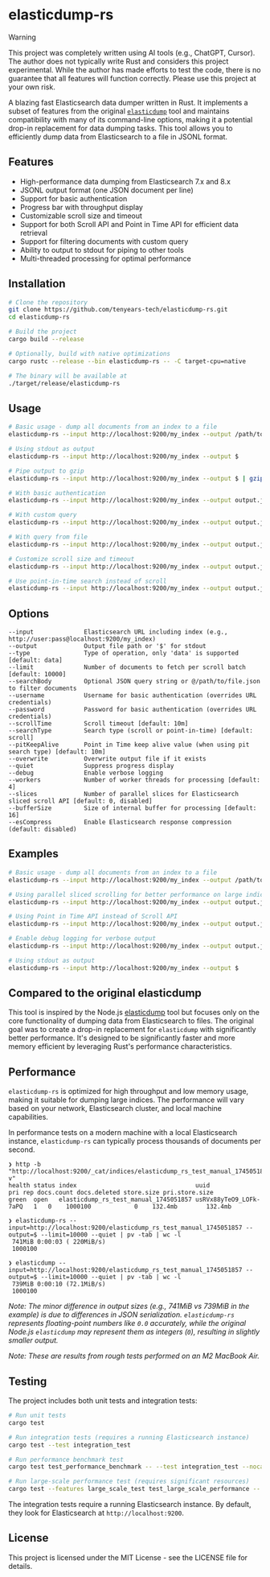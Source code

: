 # elasticdump-rs

> [!WARNING]
> This project was completely written using AI tools (e.g., ChatGPT, Cursor). The author does not typically write Rust and considers this project experimental. While the author has made efforts to test the code, there is no guarantee that all features will function correctly. Please use this project at your own risk.

A blazing fast Elasticsearch data dumper written in Rust. It implements a subset of features from the original [`elasticdump`](https://github.com/elasticsearch-dump/elasticsearch-dump) tool and maintains compatibility with many of its command-line options, making it a potential drop-in replacement for data dumping tasks. This tool allows you to efficiently dump data from Elasticsearch to a file in JSONL format.

## Features

- High-performance data dumping from Elasticsearch 7.x and 8.x
- JSONL output format (one JSON document per line)
- Support for basic authentication
- Progress bar with throughput display
- Customizable scroll size and timeout
- Support for both Scroll API and Point in Time API for efficient data retrieval
- Support for filtering documents with custom query
- Ability to output to stdout for piping to other tools
- Multi-threaded processing for optimal performance

## Installation

```bash
# Clone the repository
git clone https://github.com/tenyears-tech/elasticdump-rs.git
cd elasticdump-rs

# Build the project
cargo build --release

# Optionally, build with native optimizations
cargo rustc --release --bin elasticdump-rs -- -C target-cpu=native

# The binary will be available at
./target/release/elasticdump-rs
```

## Usage

```bash
# Basic usage - dump all documents from an index to a file
elasticdump-rs --input http://localhost:9200/my_index --output /path/to/output.jsonl

# Using stdout as output
elasticdump-rs --input http://localhost:9200/my_index --output $

# Pipe output to gzip
elasticdump-rs --input http://localhost:9200/my_index --output $ | gzip > output.jsonl.gz

# With basic authentication
elasticdump-rs --input http://localhost:9200/my_index --output output.jsonl --username user --password pass

# With custom query
elasticdump-rs --input http://localhost:9200/my_index --output output.jsonl --searchBody '{"query":{"match":{"field":"value"}}}'

# With query from file
elasticdump-rs --input http://localhost:9200/my_index --output output.jsonl --searchBody @query.json

# Customize scroll size and timeout
elasticdump-rs --input http://localhost:9200/my_index --output output.jsonl --limit 5000 --scrollTime 5m

# Use point-in-time search instead of scroll
elasticdump-rs --input http://localhost:9200/my_index --output output.jsonl --searchType pit --pitKeepAlive 2m
```

## Options

```plain
--input              Elasticsearch URL including index (e.g., http://user:pass@localhost:9200/my_index)
--output             Output file path or '$' for stdout
--type               Type of operation, only 'data' is supported [default: data]
--limit              Number of documents to fetch per scroll batch [default: 10000]
--searchBody         Optional JSON query string or @/path/to/file.json to filter documents
--username           Username for basic authentication (overrides URL credentials)
--password           Password for basic authentication (overrides URL credentials)
--scrollTime         Scroll timeout [default: 10m]
--searchType         Search type (scroll or point-in-time) [default: scroll]
--pitKeepAlive       Point in Time keep alive value (when using pit search type) [default: 10m]
--overwrite          Overwrite output file if it exists
--quiet              Suppress progress display
--debug              Enable verbose logging
--workers            Number of worker threads for processing [default: 4]
--slices             Number of parallel slices for Elasticsearch sliced scroll API [default: 0, disabled]
--bufferSize         Size of internal buffer for processing [default: 16]
--esCompress         Enable Elasticsearch response compression (default: disabled)
```

## Examples

```bash
# Basic usage - dump all documents from an index to a file
elasticdump-rs --input http://localhost:9200/my_index --output /path/to/output.jsonl

# Using parallel sliced scrolling for better performance on large indices
elasticdump-rs --input http://localhost:9200/my_index --output output.jsonl --slices 4

# Using Point in Time API instead of Scroll API
elasticdump-rs --input http://localhost:9200/my_index --output output.jsonl --searchType pit

# Enable debug logging for verbose output
elasticdump-rs --input http://localhost:9200/my_index --output output.jsonl --debug

# Using stdout as output
elasticdump-rs --input http://localhost:9200/my_index --output $
```

## Compared to the original elasticdump

This tool is inspired by the Node.js [elasticdump](https://github.com/elasticsearch-dump/elasticsearch-dump) tool but focuses only on the core functionality of dumping data from Elasticsearch to files. The original goal was to create a drop-in replacement for `elasticdump` with significantly better performance. It's designed to be significantly faster and more memory efficient by leveraging Rust's performance characteristics.

## Performance

`elasticdump-rs` is optimized for high throughput and low memory usage, making it suitable for dumping large indices. The performance will vary based on your network, Elasticsearch cluster, and local machine capabilities.

In performance tests on a modern machine with a local Elasticsearch instance, `elasticdump-rs` can typically process thousands of documents per second.

```shell
❯ http -b "http://localhost:9200/_cat/indices/elasticdump_rs_test_manual_1745051857?v"
health status index                                 uuid                   pri rep docs.count docs.deleted store.size pri.store.size
green  open   elasticdump_rs_test_manual_1745051857 usRVx88yTeO9_LOFk-7aPQ   1   0    1000100            0    132.4mb        132.4mb

❯ elasticdump-rs --input=http://localhost:9200/elasticdump_rs_test_manual_1745051857 --output=$ --limit=10000 --quiet | pv -tab | wc -l
 741MiB 0:00:03 ( 220MiB/s)
 1000100

❯ elasticdump --input=http://localhost:9200/elasticdump_rs_test_manual_1745051857 --output=$ --limit=10000 --quiet | pv -tab | wc -l
 739MiB 0:00:10 (72.1MiB/s)
 1000100
```

*Note: The minor difference in output sizes (e.g., 741MiB vs 739MiB in the example) is due to differences in JSON serialization. `elasticdump-rs` represents floating-point numbers like `0.0` accurately, while the original Node.js `elasticdump` may represent them as integers (`0`), resulting in slightly smaller output.*

*Note: These are results from rough tests performed on an M2 MacBook Air.*

## Testing

The project includes both unit tests and integration tests:

```bash
# Run unit tests
cargo test

# Run integration tests (requires a running Elasticsearch instance)
cargo test --test integration_test

# Run performance benchmark test
cargo test test_performance_benchmark -- --test integration_test --nocapture

# Run large-scale performance test (requires significant resources)
cargo test --features large_scale_test test_large_scale_performance -- --test integration_test --nocapture
```

The integration tests require a running Elasticsearch instance. By default, they look for Elasticsearch at `http://localhost:9200`.

## License

This project is licensed under the MIT License - see the LICENSE file for details.
